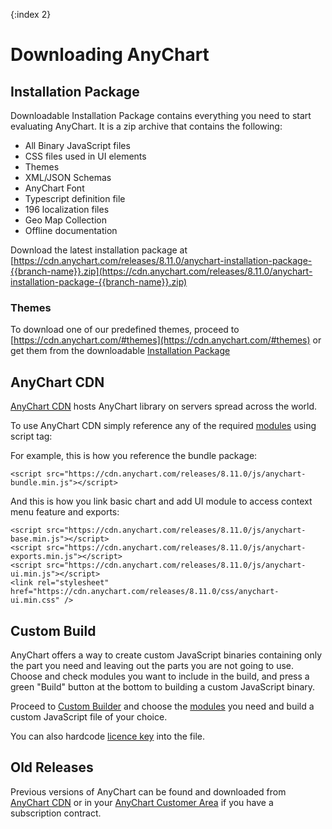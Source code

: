 {:index 2}
# Downloading AnyChart

## Installation Package

Downloadable Installation Package contains everything you need to start evaluating AnyChart. It is a zip archive that contains the following:

- All Binary JavaScript files
- CSS files used in UI elements
- Themes
- XML/JSON Schemas
- AnyChart Font
- Typescript definition file
- 196 localization files
- Geo Map Collection
- Offline documentation

Download the latest installation package at [https://cdn.anychart.com/releases/8.11.0/anychart-installation-package-{{branch-name}}.zip](https://cdn.anychart.com/releases/8.11.0/anychart-installation-package-{{branch-name}}.zip)

### Themes

To download one of our predefined themes, proceed to [https://cdn.anychart.com/#themes](https://cdn.anychart.com/#themes) or get them from the downloadable [Installation Package](#installation_package)

## AnyChart CDN

[AnyChart CDN](https://cdn.anychart.com/) hosts AnyChart library on servers spread across the world.

To use AnyChart CDN simply reference any of the required [modules](Modules) using script tag:

For example, this is how you reference the bundle package:

```
<script src="https://cdn.anychart.com/releases/8.11.0/js/anychart-bundle.min.js"></script>
```

And this is how you link basic chart and add UI module to access context menu feature and exports:

```
<script src="https://cdn.anychart.com/releases/8.11.0/js/anychart-base.min.js"></script>
<script src="https://cdn.anychart.com/releases/8.11.0/js/anychart-exports.min.js"></script>
<script src="https://cdn.anychart.com/releases/8.11.0/js/anychart-ui.min.js"></script>
<link rel="stylesheet" href="https://cdn.anychart.com/releases/8.11.0/css/anychart-ui.min.css" />
```

## Custom Build

AnyChart offers a way to create custom JavaScript binaries containing only the part you need and leaving out the parts you are not going to use. Choose and check modules you want to include in the build, and press a green "Build" button at the bottom to building a custom JavaScript binary.

Proceed to [Custom Builder](https://www.anychart.com/download/products/#custom-build) and choose the [modules](Modules) you need and build a custom JavaScript file of your choice.

You can also hardcode [licence key](Credits) into the file.

## Old Releases

Previous versions of AnyChart can be found and downloaded from [AnyChart CDN](https://cdn.anychart.com) or in your [AnyChart Customer Area](https://www.anychart.com/customer_area/) if you have a subscription contract.
